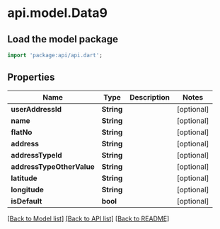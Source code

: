 # api.model.Data9

## Load the model package
```dart
import 'package:api/api.dart';
```

## Properties
Name | Type | Description | Notes
------------ | ------------- | ------------- | -------------
**userAddressId** | **String** |  | [optional] 
**name** | **String** |  | [optional] 
**flatNo** | **String** |  | [optional] 
**address** | **String** |  | [optional] 
**addressTypeId** | **String** |  | [optional] 
**addressTypeOtherValue** | **String** |  | [optional] 
**latitude** | **String** |  | [optional] 
**longitude** | **String** |  | [optional] 
**isDefault** | **bool** |  | [optional] 

[[Back to Model list]](../README.md#documentation-for-models) [[Back to API list]](../README.md#documentation-for-api-endpoints) [[Back to README]](../README.md)


